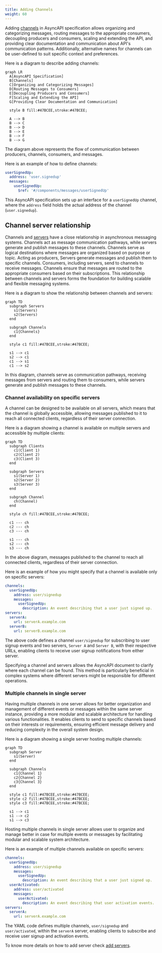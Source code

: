 ```yaml
---
title: Adding Channels
weight: 60
---
```


Adding [channels](../channel) in AsyncAPI specification allows organizing and categorizing messages, routing messages to the appropriate consumers, decoupling producers and consumers, scaling and extending the API, and providing clear documentation and communication about API's communication patterns. Additionally, alternative names for channels can be user-defined to suit specific context and preferences.

Here is a diagram to describe adding channels:

```mermaid
graph LR
  A[AsyncAPI Specification]
  B[Channels]
  C[Organizing and Categorizing Messages]
  D[Routing Messages to Consumers]
  E[Decoupling Producers and Consumers]
  F[Scaling and Extending the API]
  G[Providing Clear Documentation and Communication]

  style B fill:#47BCEE,stroke:#47BCEE;
  
  A --> B
  B --> C
  B --> D
  B --> E
  B --> F
  B --> G

```

The diagram above represents the flow of communication between producers, channels, consumers, and messages.

Here is an example of how to define channels:

```yml
userSignedUp:
  address: 'user.signedup'
  messages:
    userSignedUp:
      $ref: '#/components/messages/userSignedUp'
```

This AsyncAPI specification sets up an interface for a `userSignedUp` channel, where the `address` field holds the actual address of the channel (`user.signedup`).

## Channel server relationship

Channels and [servers](../server) have a close relationship in asynchronous messaging systems. Channels act as message communication pathways, while servers generate and publish messages to these channels. Channels serve as logical destinations where messages are organized based on purpose or topic. Acting as producers, Servers generate messages and publish them to specific channels. Consumers, including servers, send to channels to receive messages. Channels ensure that messages are routed to the appropriate consumers based on their subscriptions. This relationship between channels and servers forms the foundation for building scalable and flexible messaging systems.

Here is a diagram to show the relationship between channels and servers:

```mermaid
graph TD
  subgraph Servers
    s1(Servers)
    s2(Servers)
  end

  subgraph Channels
    c1{Channels}
  end

  style c1 fill:#47BCEE,stroke:#47BCEE;

  s1 --> c1
  s2 --> c1
  c1 --> s1
  c1 --> s2
```

In this diagram, channels serve as communication pathways, receiving messages from servers and routing them to consumers, while servers generate and publish messages to these channels.

### Channel availability on specific servers

A channel can be designed to be available on all servers, which means that the channel is globally accessible, allowing messages published to it to reach all connected clients, regardless of their server connection.

Here is a diagram showing a channel is available on multiple servers and accessible by multiple clients:

```mermaid
graph TD
  subgraph Clients
    c1(Client 1)
    c2(Client 2)
    c3(Client 3)
  end

  subgraph Servers
    s1(Server 1)
    s2(Server 2)
    s3(Server 3)
  end

  subgraph Channel
    ch(Channel)
  end

  style ch fill:#47BCEE,stroke:#47BCEE;

  c1 --- ch
  c2 --- ch
  c3 --- ch

  s1 --- ch
  s2 --- ch
  s3 --- ch
```

In the above diagram, messages published to the channel to reach all connected clients, regardless of their server connection.

Here is an example of how you might specify that a channel is available only on specific servers:

```yml
channels:
  userSignedUp:
    address: user/signedup
    messages:
      userSignedUp:
        description: An event describing that a user just signed up.
servers:
  serverA:
    url: serverA.example.com
  serverB:
    url: serverB.example.com
```

The above code defines a channel `user/signedup` for subscribing to user signup events and two servers, `Server A` and `Server B`, with their respective URLs, enabling clients to receive user signup notifications from either server.

Specifying a channel and servers allows the AsyncAPI document to clarify where each channel can be found. This method is particularly beneficial in complex systems where different servers might be responsible for different operations.

### Multiple channels in single server

Having multiple channels in one server allows for better organization and management of different events or messages within the same server instance, providing a more modular and scalable architecture for handling various functionalities. It enables clients to send to specific channels based on their interests or requirements, ensuring efficient message delivery and reducing complexity in the overall system design.

Here is a diagram showing a single server hosting multiple channels:

```mermaid
graph TD
  subgraph Server
    s1(Server)
  end

  subgraph Channels
    c1{Channel 1}
    c2{Channel 2}
    c3{Channel 3}
  end

  style c1 fill:#47BCEE,stroke:#47BCEE;
  style c2 fill:#47BCEE,stroke:#47BCEE;
  style c3 fill:#47BCEE,stroke:#47BCEE;

  s1 --> c1
  s1 --> c2
  s1 --> c3
```

Hosting multiple channels in single server allows user to organize and manage better in case for multiple events or messages by facilitating modular and scalable system architecture.

Here is an example of multiple channels available on specific servers:

```yml
channels:
  userSignedUp:
    address: user/signedup
    messages:
      userSignedUp:
        description: An event describing that a user just signed up.
  userActivated:
    address: user/activated
    messages:
      userActivated:
        description: An event describing that user activation events.      
servers:
  serverA:
    url: serverA.example.com
```

The YAML code defines multiple channels, `user/signedup` and `user/activated`, within the `serverA` server, enabling clients to subscribe and receive user signup and activation events.

To know more details on how to add server check [add servers](add-server).
